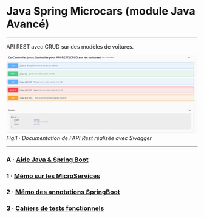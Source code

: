 # Java Spring Microcars (module Java Avancé)

---

API REST avec CRUD sur des modèles de voitures.

![Img API](api_rest_springboot.png)
*Fig.1 · Documentation de l'API Rest réalisée avec Swagger*

---

### A · [Aide Java & Spring Boot](https://spring.io/projects/spring-boot)
### 1 · [Mémo sur les MicroServices](MEMO_MICROSERVICES.md)
### 2 · [Mémo des annotations SpringBoot](MEMO_SPRING_BOOT.md)
### 3 · [Cahiers de tests fonctionnels](CAHIERS_DE_TESTS_FONCTIONNELS.md)



